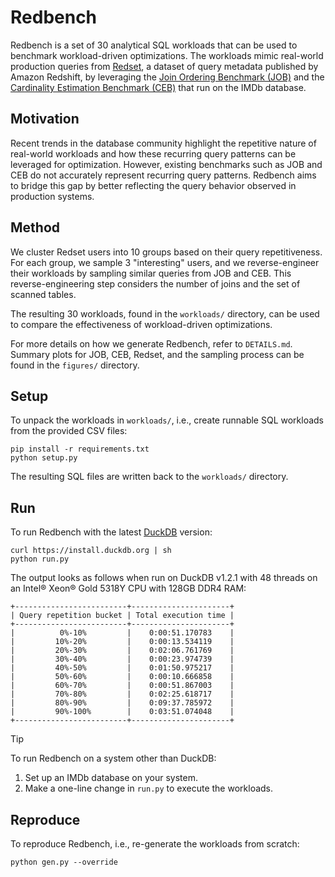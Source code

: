 # Redbench

Redbench is a set of 30 analytical SQL workloads that can be used to benchmark workload-driven optimizations. The workloads mimic real-world production queries from [Redset](https://github.com/amazon-science/redset), a dataset of query metadata published by Amazon Redshift, by leveraging the [Join Ordering Benchmark (JOB)](https://github.com/viktorleis/job) and the [Cardinality Estimation Benchmark (CEB)](https://github.com/learnedsystems/CEB) that run on the IMDb database.

## Motivation

Recent trends in the database community highlight the repetitive nature of real-world workloads and how these recurring query patterns can be leveraged for optimization. However, existing benchmarks such as JOB and CEB do not accurately represent recurring query patterns. Redbench aims to bridge this gap by better reflecting the query behavior observed in production systems.

## Method

We cluster Redset users into 10 groups based on their query repetitiveness. For each group, we sample 3 "interesting" users, and we reverse-engineer their workloads by sampling similar queries from JOB and CEB. This reverse-engineering step considers the number of joins and the set of scanned tables.

The resulting 30 workloads, found in the `workloads/` directory, can be used to compare the effectiveness of workload-driven optimizations.

For more details on how we generate Redbench, refer to `DETAILS.md`. Summary plots for JOB, CEB, Redset, and the sampling process can be found in the `figures/` directory.

## Setup

To unpack the workloads in `workloads/`, i.e., create runnable SQL workloads from the provided CSV files:

```
pip install -r requirements.txt
python setup.py
```

The resulting SQL files are written back to the `workloads/` directory.

## Run

To run Redbench with the latest [DuckDB](https://duckdb.org/) version:

```
curl https://install.duckdb.org | sh
python run.py
```

The output looks as follows when run on DuckDB v1.2.1 with 48 threads on an Intel® Xeon® Gold 5318Y CPU with 128GB DDR4 RAM:

```
+-------------------------+----------------------+
| Query repetition bucket | Total execution time |
+-------------------------+----------------------+
|          0%-10%         |    0:00:51.170783    |
|         10%-20%         |    0:00:13.534119    |
|         20%-30%         |    0:02:06.761769    |
|         30%-40%         |    0:00:23.974739    |
|         40%-50%         |    0:01:50.975217    |
|         50%-60%         |    0:00:10.666858    |
|         60%-70%         |    0:00:51.867003    |
|         70%-80%         |    0:02:25.618717    |
|         80%-90%         |    0:09:37.785972    |
|         90%-100%        |    0:03:51.074048    |
+-------------------------+----------------------+
```

> [!TIP]
> To run Redbench on a system other than DuckDB:
> 1. Set up an IMDb database on your system.
> 2. Make a one-line change in `run.py` to execute the workloads.

## Reproduce

To reproduce Redbench, i.e., re-generate the workloads from scratch:

```
python gen.py --override
```
